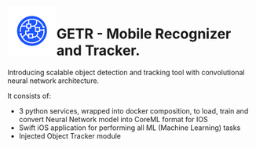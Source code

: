 <img align="left" width="100" height="100" src="yolo_tcar/yolo_tcar/Assets.xcassets/RETR.imageset/RETR.png">

# GETR - Mobile Recognizer and Tracker.

Introducing scalable object detection and tracking tool with convolutional neural network architecture.

It consists of:

- 3 python services, wrapped into docker composition, to load, train and convert Neural Network model into CoreML format for IOS
- Swift iOS application for performing all ML (Machine Learning) tasks
- Injected Object Tracker module